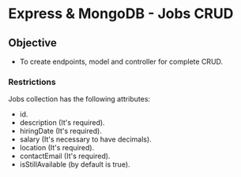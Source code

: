 # Express & MongoDB - Jobs CRUD


## Objective

- To create endpoints, model and controller for complete CRUD.

### Restrictions

Jobs collection has the following attributes:

- id.
- description (It's required).
- hiringDate (It's required).
- salary (It's necessary to have decimals).
- location (It's required).
- contactEmail (It's required).
- isStillAvailable (by default is true).

